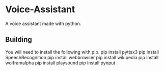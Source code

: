 # Voice-Assistant
A voice assistant made with python.

## Building
You will need to install the following with pip.
  pip install pyttsx3
  pip install SpeechRecognition
  pip install webbrowser
  pip install wikipedia
  pip install wolframalpha
  pip install playsound
  pip install pynput
